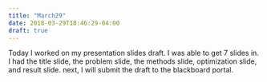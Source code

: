 ```yaml
---
title: "March29"
date: 2018-03-29T18:46:29-04:00
draft: true
---
```


Today I worked on my presentation slides draft. I was able to get 7 slides in. I had the title slide, the problem slide, the methods slide, 
optimization slide, and result slide. next, I will submit the draft to the blackboard portal.